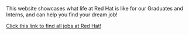 This website showcases what life at Red Hat is like for our Graduates and Interns, and can help you find your dream job!

[Click this link to find all jobs at Red Hat!](https://www.redhat.com/en/jobs)
